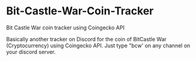 # Bit-Castle-War-Coin-Tracker
Bit Castle War coin tracker using Coingecko API 

Basically another tracker on Discord for the coin of BitCastle War (Cryptocurrency) using Coingecko API. Just type "bcw' on any channel on your discord server.
